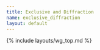 ```yaml
---
title: Exclusive and Diffraction
name: exclusive_diffraction
layout: default
---
```


{% include layouts/wg_top.md %}
